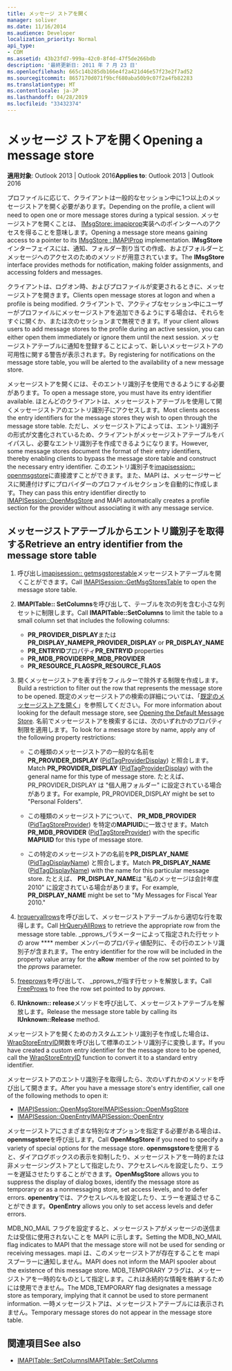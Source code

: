 ```yaml
---
title: メッセージ ストアを開く
manager: soliver
ms.date: 11/16/2014
ms.audience: Developer
localization_priority: Normal
api_type:
- COM
ms.assetid: 43b23fd7-999a-42c0-8f4d-47f5de266bdb
description: '最終更新日: 2011 年 7 月 23 日'
ms.openlocfilehash: 665c14b285db166e4f2a421d46e57f23e2f7ad52
ms.sourcegitcommit: 8657170d071f9bcf680aba50b9c07f2a4fb82283
ms.translationtype: MT
ms.contentlocale: ja-JP
ms.lasthandoff: 04/28/2019
ms.locfileid: "33432374"
---
```

# <a name="opening-a-message-store"></a><span data-ttu-id="c28e5-103">メッセージ ストアを開く</span><span class="sxs-lookup"><span data-stu-id="c28e5-103">Opening a message store</span></span>

<span data-ttu-id="c28e5-104">**適用対象**: Outlook 2013 | Outlook 2016</span><span class="sxs-lookup"><span data-stu-id="c28e5-104">**Applies to**: Outlook 2013 | Outlook 2016</span></span> 
  
<span data-ttu-id="c28e5-105">プロファイルに応じて、クライアントは一般的なセッション中に1つ以上のメッセージストアを開く必要があります。</span><span class="sxs-lookup"><span data-stu-id="c28e5-105">Depending on the profile, a client will need to open one or more message stores during a typical session.</span></span> <span data-ttu-id="c28e5-106">メッセージストアを開くことは、 [IMsgStore: imapiprop](imsgstoreimapiprop.md)実装へのポインターへのアクセスを得ることを意味します。</span><span class="sxs-lookup"><span data-stu-id="c28e5-106">Opening a message store means gaining access to a pointer to its [IMsgStore : IMAPIProp](imsgstoreimapiprop.md) implementation.</span></span> <span data-ttu-id="c28e5-107">**IMsgStore**インターフェイスには、通知、フォルダー割り当ての作成、およびフォルダーとメッセージへのアクセスのためのメソッドが用意されています。</span><span class="sxs-lookup"><span data-stu-id="c28e5-107">The **IMsgStore** interface provides methods for notification, making folder assignments, and accessing folders and messages.</span></span> 
  
<span data-ttu-id="c28e5-108">クライアントは、ログオン時、およびプロファイルが変更されるときに、メッセージストアを開きます。</span><span class="sxs-lookup"><span data-stu-id="c28e5-108">Clients open message stores at logon and when a profile is being modified.</span></span> <span data-ttu-id="c28e5-109">クライアントで、アクティブなセッション中にユーザーがプロファイルにメッセージストアを追加できるようにする場合は、それらをすぐに開くか、または次のセッションまで無視できます。</span><span class="sxs-lookup"><span data-stu-id="c28e5-109">If your client allows users to add message stores to the profile during an active session, you can either open them immediately or ignore them until the next session.</span></span> <span data-ttu-id="c28e5-110">メッセージストアテーブルに通知を登録することによって、新しいメッセージストアの可用性に関する警告が表示されます。</span><span class="sxs-lookup"><span data-stu-id="c28e5-110">By registering for notifications on the message store table, you will be alerted to the availability of a new message store.</span></span>
  
<span data-ttu-id="c28e5-111">メッセージストアを開くには、そのエントリ識別子を使用できるようにする必要があります。</span><span class="sxs-lookup"><span data-stu-id="c28e5-111">To open a message store, you must have its entry identifier available.</span></span> <span data-ttu-id="c28e5-112">ほとんどのクライアントは、メッセージストアテーブルを使用して開くメッセージストアのエントリ識別子にアクセスします。</span><span class="sxs-lookup"><span data-stu-id="c28e5-112">Most clients access the entry identifiers for the message stores they wish to open through the message store table.</span></span> <span data-ttu-id="c28e5-113">ただし、メッセージストアによっては、エントリ識別子の形式が文書化されているため、クライアントがメッセージストアテーブルをバイパスし、必要なエントリ識別子を作成できるようになります。</span><span class="sxs-lookup"><span data-stu-id="c28e5-113">However, some message stores document the format of their entry identifiers, thereby enabling clients to bypass the message store table and construct the necessary entry identifier.</span></span> <span data-ttu-id="c28e5-114">このエントリ識別子を[imapisession:: openmsgstore](imapisession-openmsgstore.md)に直接渡すことができます。また、MAPI は、メッセージサービスに関連付けずにプロバイダーのプロファイルセクションを自動的に作成します。</span><span class="sxs-lookup"><span data-stu-id="c28e5-114">They can pass this entry identifier directly to [IMAPISession::OpenMsgStore](imapisession-openmsgstore.md) and MAPI automatically creates a profile section for the provider without associating it with any message service.</span></span> 
  
## <a name="retrieve-an-entry-identifier-from-the-message-store-table"></a><span data-ttu-id="c28e5-115">メッセージストアテーブルからエントリ識別子を取得する</span><span class="sxs-lookup"><span data-stu-id="c28e5-115">Retrieve an entry identifier from the message store table</span></span>
  
1. <span data-ttu-id="c28e5-116">呼び出し[imapisession:: getmsgstorestable](imapisession-getmsgstorestable.md)メッセージストアテーブルを開くことができます。</span><span class="sxs-lookup"><span data-stu-id="c28e5-116">Call [IMAPISession::GetMsgStoresTable](imapisession-getmsgstorestable.md) to open the message store table.</span></span> 
    
2. <span data-ttu-id="c28e5-117">**IMAPITable:: SetColumns**を呼び出して、テーブルを次の列を含む小さな列セットに制限します。</span><span class="sxs-lookup"><span data-stu-id="c28e5-117">Call **IMAPITable::SetColumns** to limit the table to a small column set that includes the following columns:</span></span> 
    
   - <span data-ttu-id="c28e5-118">**PR_PROVIDER_DISPLAY**または**PR_DISPLAY_NAME**</span><span class="sxs-lookup"><span data-stu-id="c28e5-118">**PR_PROVIDER_DISPLAY** or **PR_DISPLAY_NAME**</span></span>
   - <span data-ttu-id="c28e5-119">**PR_ENTRYID**プロパティ</span><span class="sxs-lookup"><span data-stu-id="c28e5-119">**PR_ENTRYID** properties</span></span> 
   - <span data-ttu-id="c28e5-120">**PR_MDB_PROVIDER**</span><span class="sxs-lookup"><span data-stu-id="c28e5-120">**PR_MDB_PROVIDER**</span></span>
   - <span data-ttu-id="c28e5-121">**PR_RESOURCE_FLAGS**</span><span class="sxs-lookup"><span data-stu-id="c28e5-121">**PR_RESOURCE_FLAGS**</span></span>
    
3. <span data-ttu-id="c28e5-122">開くメッセージストアを表す行をフィルターで除外する制限を作成します。</span><span class="sxs-lookup"><span data-stu-id="c28e5-122">Build a restriction to filter out the row that represents the message store to be opened.</span></span> <span data-ttu-id="c28e5-123">既定のメッセージストアの検索の詳細については、「[既定のメッセージストアを開く](opening-the-default-message-store.md)」を参照してください。</span><span class="sxs-lookup"><span data-stu-id="c28e5-123">For more information about looking for the default message store, see [Opening the Default Message Store](opening-the-default-message-store.md).</span></span> <span data-ttu-id="c28e5-124">名前でメッセージストアを検索するには、次のいずれかのプロパティ制限を適用します。</span><span class="sxs-lookup"><span data-stu-id="c28e5-124">To look for a message store by name, apply any of the following property restrictions:</span></span>
    
   - <span data-ttu-id="c28e5-125">この種類のメッセージストアの一般的な名前を**PR_PROVIDER_DISPLAY** ([PidTagProviderDisplay](pidtagproviderdisplay-canonical-property.md)) と照合します。</span><span class="sxs-lookup"><span data-stu-id="c28e5-125">Match **PR_PROVIDER_DISPLAY** ([PidTagProviderDisplay](pidtagproviderdisplay-canonical-property.md)) with the general name for this type of message store.</span></span> <span data-ttu-id="c28e5-126">たとえば、PR_PROVIDER_DISPLAY は "個人用フォルダー" に設定されている場合があります。</span><span class="sxs-lookup"><span data-stu-id="c28e5-126">For example, PR_PROVIDER_DISPLAY might be set to "Personal Folders".</span></span>
    
   - <span data-ttu-id="c28e5-127">この種類のメッセージストアについて、 **PR_MDB_PROVIDER** ([PidTagStoreProvider](pidtagstoreprovider-canonical-property.md)) を特定の**MAPIUID**に一致させます。</span><span class="sxs-lookup"><span data-stu-id="c28e5-127">Match **PR_MDB_PROVIDER** ([PidTagStoreProvider](pidtagstoreprovider-canonical-property.md)) with the specific **MAPIUID** for this type of message store.</span></span> 
    
   - <span data-ttu-id="c28e5-128">この特定のメッセージストアの名前を**PR_DISPLAY_NAME** ([PidTagDisplayName](pidtagdisplayname-canonical-property.md)) と照合します。</span><span class="sxs-lookup"><span data-stu-id="c28e5-128">Match **PR_DISPLAY_NAME** ([PidTagDisplayName](pidtagdisplayname-canonical-property.md)) with the name for this particular message store.</span></span> <span data-ttu-id="c28e5-129">たとえば、 **PR_DISPLAY_NAME**は "私のメッセージは会計年度 2010" に設定されている場合があります。</span><span class="sxs-lookup"><span data-stu-id="c28e5-129">For example, **PR_DISPLAY_NAME** might be set to "My Messages for Fiscal Year 2010."</span></span> 
    
4. <span data-ttu-id="c28e5-130">[hrqueryallrows](hrqueryallrows.md)を呼び出して、メッセージストアテーブルから適切な行を取得します。</span><span class="sxs-lookup"><span data-stu-id="c28e5-130">Call [HrQueryAllRows](hrqueryallrows.md) to retrieve the appropriate row from the message store table.</span></span> <span data-ttu-id="c28e5-131">_pprows_パラメーターによって指定された行セットの arow \*\*\*\* member メンバーのプロパティ値配列に、その行のエントリ識別子が含まれます。</span><span class="sxs-lookup"><span data-stu-id="c28e5-131">The entry identifier for the row will be included in the property value array for the **aRow** member of the row set pointed to by the  _pprows_ parameter.</span></span> 
    
5. <span data-ttu-id="c28e5-132">[freeprows](freeprows.md)を呼び出して、 _pprows_が指す行セットを解放します。</span><span class="sxs-lookup"><span data-stu-id="c28e5-132">Call [FreeProws](freeprows.md) to free the row set pointed to by  _pprows_.</span></span>
    
6. <span data-ttu-id="c28e5-133">**IUnknown:: release**メソッドを呼び出して、メッセージストアテーブルを解放します。</span><span class="sxs-lookup"><span data-stu-id="c28e5-133">Release the message store table by calling its **IUnknown::Release** method.</span></span> 
    
<span data-ttu-id="c28e5-134">メッセージストアを開くためのカスタムエントリ識別子を作成した場合は、 [WrapStoreEntryID](wrapstoreentryid.md)関数を呼び出して標準のエントリ識別子に変換します。</span><span class="sxs-lookup"><span data-stu-id="c28e5-134">If you have created a custom entry identifier for the message store to be opened, call the [WrapStoreEntryID](wrapstoreentryid.md) function to convert it to a standard entry identifier.</span></span> 
  
<span data-ttu-id="c28e5-135">メッセージストアのエントリ識別子を取得したら、次のいずれかのメソッドを呼び出して開きます。</span><span class="sxs-lookup"><span data-stu-id="c28e5-135">After you have a message store's entry identifier, call one of the following methods to open it:</span></span>
  
- [<span data-ttu-id="c28e5-136">IMAPISession::OpenMsgStore</span><span class="sxs-lookup"><span data-stu-id="c28e5-136">IMAPISession::OpenMsgStore</span></span>](imapisession-openmsgstore.md)
- [<span data-ttu-id="c28e5-137">IMAPISession::OpenEntry</span><span class="sxs-lookup"><span data-stu-id="c28e5-137">IMAPISession::OpenEntry</span></span>](imapisession-openentry.md)
    
<span data-ttu-id="c28e5-138">メッセージストアにさまざまな特別なオプションを指定する必要がある場合は、 **openmsgstore**を呼び出します。</span><span class="sxs-lookup"><span data-stu-id="c28e5-138">Call **OpenMsgStore** if you need to specify a variety of special options for the message store.</span></span> <span data-ttu-id="c28e5-139">**openmsgstore**を使用すると、ダイアログボックスの表示を抑制したり、メッセージストアを一時的または非メッセージングストアとして指定したり、アクセスレベルを設定したり、エラーを遅延させたりすることができます。</span><span class="sxs-lookup"><span data-stu-id="c28e5-139">**OpenMsgStore** allows you to suppress the display of dialog boxes, identify the message store as temporary or as a nonmessaging store, set access levels, and to defer errors.</span></span> <span data-ttu-id="c28e5-140">**openentry**では、アクセスレベルを設定したり、エラーを遅延させることができます。</span><span class="sxs-lookup"><span data-stu-id="c28e5-140">**OpenEntry** allows you only to set access levels and defer errors.</span></span> 
  
<span data-ttu-id="c28e5-141">MDB_NO_MAIL フラグを設定すると、メッセージストアがメッセージの送信または受信に使用されないことを MAPI に示します。</span><span class="sxs-lookup"><span data-stu-id="c28e5-141">Setting the MDB_NO_MAIL flag indicates to MAPI that the message store will not be used for sending or receiving messages.</span></span> <span data-ttu-id="c28e5-142">mapi は、このメッセージストアが存在することを mapi スプーラーに通知しません。</span><span class="sxs-lookup"><span data-stu-id="c28e5-142">MAPI does not inform the MAPI spooler about the existence of this message store.</span></span> <span data-ttu-id="c28e5-143">MDB_TEMPORARY フラグは、メッセージストアを一時的なものとして指定します。これは永続的な情報を格納するためには使用できません。</span><span class="sxs-lookup"><span data-stu-id="c28e5-143">The MDB_TEMPORARY flag designates a message store as temporary, implying that it cannot be used to store permanent information.</span></span> <span data-ttu-id="c28e5-144">一時メッセージストアは、メッセージストアテーブルには表示されません。</span><span class="sxs-lookup"><span data-stu-id="c28e5-144">Temporary message stores do not appear in the message store table.</span></span> 
  
## <a name="see-also"></a><span data-ttu-id="c28e5-145">関連項目</span><span class="sxs-lookup"><span data-stu-id="c28e5-145">See also</span></span>

- [<span data-ttu-id="c28e5-146">IMAPITable::SetColumns</span><span class="sxs-lookup"><span data-stu-id="c28e5-146">IMAPITable::SetColumns</span></span>](imapitable-setcolumns.md)

